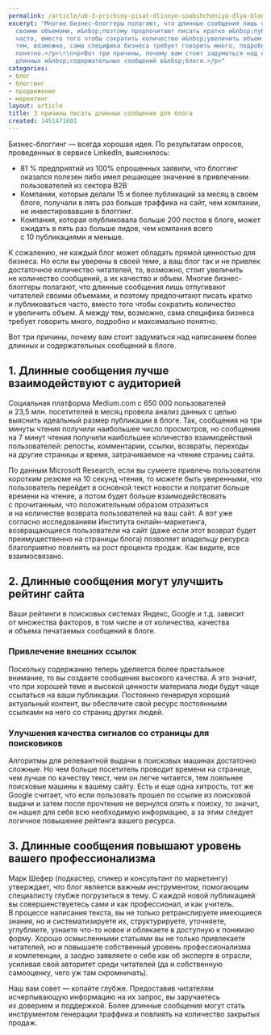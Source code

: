 ```yaml
---
permalink: /article/u6-3-prichiny-pisat-dlinnye-soobshcheniya-dlya-bloga
excerpt: "Многие бизнес-блоггеры полагают, что длинные сообщения лишь отпугивают читателей
  своими объемами, и&nbsp;поэтому предпочитают писать кратко и&nbsp;публиковаться
  часто, вместо того чтобы сократить количество и&nbsp;увеличить объем. А&nbsp;между
  тем, возможно, сама специфика бизнеса требует говорить много, подробно и&nbsp;максимально
  понятно.</p>\r\n<p>Вот три причины, почему вам стоит задуматься над написанием более
  длинных и&nbsp;содержательных сообщений в&nbsp;блоге.</p>"
categories:
- блог
- блоггинг
- продвижение
- маркетинг
layout: article
title: 3 причины писать длинные сообщения для блога
created: 1451471601
---
```

Бизнес-блоггинг — всегда хорошая идея. По результатам опросов, проведенных в сервисе LinkedIn, выяснилось:

 *  81 % предприятий из 100% опрошенных заявили, что блоггинг оказался полезен либо имел решающее значение в привлечении пользователей из сектора В2В
 *  Компании, которые делали 15 и более публикаций за месяц в своем блоге, получали в пять раз больше траффика на сайт, чем компании, не инвестировавшие в блоггинг.
 *  Компания, которая опубликовала больше 200 постов в блоге, может ожидать в пять раз больше лидов, чем компания всего с 10 публикациями и меньше.

К сожалению, не каждый блог может обладать прямой ценностью для бизнеса. Но если вы уверены в своей теме, а ваш блог так и не привлек достаточное количество читателей, то, возможно, стоит увеличить не количество сообщений, а их качество и объем. Многие бизнес-блоггеры полагают, что длинные сообщения лишь отпугивают читателей своими объемами, и поэтому предпочитают писать кратко и публиковаться часто, вместо того чтобы сократить количество и увеличить объем. А между тем, возможно, сама специфика бизнеса требует говорить много, подробно и максимально понятно.

Вот три причины, почему вам стоит задуматься над написанием более длинных и содержательных сообщений в блоге.

## 1. Длинные сообщения лучше взаимодействуют с аудиторией ##

Социальная платформа Medium.com с 650 000 пользователей и 23,5 млн. посетителей в месяц провела анализ данных с целью выяснить идеальный размер публикации в блоге. Так, сообщения на три минуты чтения получили наибольшее число просмотров, но сообщения на 7 минут чтения получили наибольшее количество взаимодействий пользователей: репосты, комментарии, ссылки, возвраты, переходы на другие страницы и время, затрачиваемое на чтение страниц сайта.

По данным Microsoft Research, если вы сумеете привлечь пользователя коротким резюме на 10 секунд чтения, то можете быть уверенными, что пользователь перейдет в основной текст новости и потратит больше времени на чтение, а потом будет больше взаимодействовать с прочитанным, что положительным образом отразиться и на количестве возврата пользователей на ваш сайт. А вот уже согласно исследованиям Института онлайн-маркетинга, возвращающиеся пользователи на сайт (даже если этот возврат будет преимущественно на страницы блога) позволяет владельцу ресурса благоприятно повлиять на рост процента продаж. Как видите, все взаимосвязано.

## 2. Длинные сообщения могут улучшить рейтинг сайта ##

Ваши рейтинги в поисковых системах Яндекс, Googlе и т.д. зависит от множества факторов, в том числе и от количества, качества и объема печатаемых сообщений в блоге.

### Привлечение внешних ссылок ###

Поскольку содержанию теперь уделяется более пристальное внимание, то вы создаете сообщения высокого качества. А это значит, что при хорошей теме и высокой ценности материала люди будут чаще ссылаться на ваши публикации. Постоянно генерируя хороший актуальный контент, вы обеспечите свой ресурс постоянными ссылками на него со страниц других людей.

### Улучшения качества сигналов со страницы для поисковиков ###

Алгоритмы для релевантной выдачи в поисковых машинах достаточно сложные. Но чем больше посетитель проводит времени на странице, чем лучше по качеству текст, чем он легче читается, тем лояльнее поисковые машины к вашему сайту. Есть и еще одна хитрость, тот же Google считает, что если пользовать прошел по ссылке из поисковой выдачи и затем после прочтения не вернулся опять к поиску, то значит, он нашел для себя всю необходимую информацию, а за этим следует логичное повышение рейтинга вашего ресурса.

## 3. Длинные сообщения повышают уровень вашего профессионализма ##

Марк Шефер (подкастер, спикер и консультант по маркетингу) утверждает, что блог является важным инструментом, помогающим специалисту глубже погрузиться в тему. С каждой новой публикацией вы совершенствуетесь сами и как профессионал, и как учитель. В процессе написания текста, вы не только ретранслируете имеющиеся знания, но и систематизируете их, структурируете, уточняете, углубляете, узнаете что-то новое и облекаете в доступную к понимаю форму. Хорошо осмысленными статьями вы не только привлекаете читателей, но и повышаете собственный уровень профессионализма и компетенции, а заодно заявляете о себе как об эксперте в отрасли, усиливая свой авторитет среди читателей (да и собственную самооценку, чего уж там скромничать).

Наш вам совет — копайте глубже. Предоставив читателям исчерпывающую информацию на их запрос, вы заручаетесь их доверием и поддержкой. Более длинные сообщения могут стать инструментом генерации траффика и повлиять на количество закрытых продаж.
